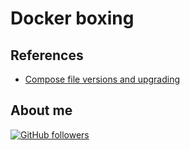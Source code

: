 # Docker boxing

## References

-   [Compose file versions and upgrading](https://docs.docker.com/compose/compose-file/compose-versioning/)

## About me

[![GitHub followers](https://img.shields.io/github/followers/jesperancinha.svg?label=Jesperancinha&style=for-the-badge&logo=github&color=grey "GitHub")](https://github.com/jesperancinha)
